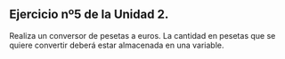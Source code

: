 ## Ejercicio nº5 de la Unidad 2.

Realiza un conversor de pesetas a euros. La cantidad en pesetas que se quiere
convertir deberá estar almacenada en una variable.
